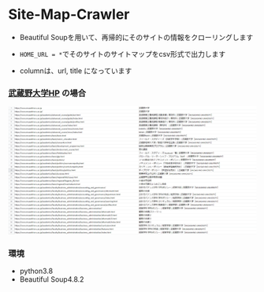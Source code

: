 # Site-Map-Crawler
- Beautiful Soupを用いて、再帰的にそのサイトの情報をクローリングします

- `HOME_URL = *`でそのサイトのサイトマップをcsv形式で出力します

- columnは、url, title になっています

### [武蔵野大学HP](https://www.musashino-u.ac.jp) の場合
![demo](./media/crawler.png)

### 環境
- python3.8
- Beautiful Soup4.8.2
